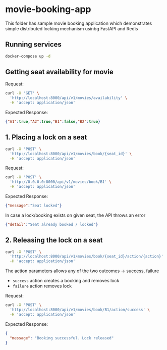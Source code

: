 # movie-booking-app

This folder has sample movie booking application which demonstrates simple distributed locking mechanism usinbg FastAPI and Redis

## Running services

```bash
docker-compose up -d
```

## Getting seat availability for movie

Request: 

```bash
curl -X 'GET' \
  'http://localhost:8000/api/v1/movies/availability' \
  -H 'accept: application/json'
```

Expected Response:

```json
{"A1":true,"A2":true,"B1":false,"B2":true}
```

## 1. Placing a lock on a seat

```bash
curl -X 'POST' \
  'http://localhost:8000/api/v1/movies/book/{seat_id}' \
  -H 'accept: application/json'
```

Request:

```bash
curl -X 'POST' \
  'http://0.0.0.0:8000/api/v1/movies/book/B1' \
  -H 'accept: application/json'
```

Expected Response:

```json
{"message":"Seat locked"}
```

In case a lock/booking exists on given seat, the API throws an error

```json
{"detail":"Seat already booked / locked"}
```

## 2. Releasing the lock on a seat

```bash
curl -X 'POST' \
  'http://localhost:8000/api/v1/movies/book/{seat_id}/action/{action}' \
  -H 'accept: application/json'
```

The action parameters allows any of the two outcomes -> success, failure

- `success` action creates a booking and removes lock
- `failure` action removes lock

Request:

```bash
curl -X 'POST' \
  'http://localhost:8000/api/v1/movies/book/B1/action/success' \
  -H 'accept: application/json'
```

Expected Response:

```json
{
  "message": "Booking successful. Lock released"
}
```